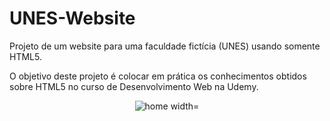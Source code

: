# UNES-Website

Projeto de um website para uma faculdade fictícia (UNES) usando somente HTML5.

O objetivo deste projeto é colocar em prática os conhecimentos obtidos sobre HTML5 no curso de Desenvolvimento Web na Udemy.

<p align="center">
  <img src="https://github.com/mtss-dev/UNES-Website/assets/91330677/9f69e587-4f81-40ce-891e-99892e9d72dd" alt="home width="600" />
</p>
